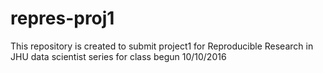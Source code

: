 # repres-proj1

This repository is created to submit project1 for Reproducible Research in JHU data scientist series for class begun 10/10/2016

